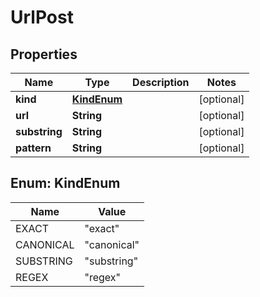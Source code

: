 

# UrlPost


## Properties

Name | Type | Description | Notes
------------ | ------------- | ------------- | -------------
**kind** | [**KindEnum**](#KindEnum) |  |  [optional]
**url** | **String** |  |  [optional]
**substring** | **String** |  |  [optional]
**pattern** | **String** |  |  [optional]



## Enum: KindEnum

Name | Value
---- | -----
EXACT | &quot;exact&quot;
CANONICAL | &quot;canonical&quot;
SUBSTRING | &quot;substring&quot;
REGEX | &quot;regex&quot;



